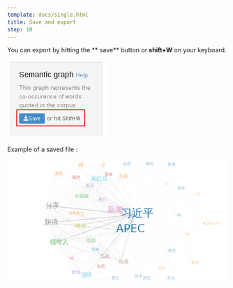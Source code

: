 ```yaml
---
template: docs/single.html
title: Save and export 
step: 10
---
```


You can export by hitting the ** save** button or **shift+W** on your keyboard. 

![topogram save](/uploads/topogram_save.png)

Example of a saved file :

![saved_file](/uploads/saved_file.png)
